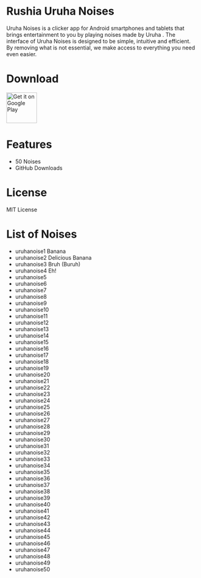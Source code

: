 # Rushia Uruha Noises
Uruha Noises is a clicker app for Android smartphones and tablets that brings entertainment to you by playing noises made by Uruha .
The interface of Uruha Noises is designed to be simple, intuitive and efficient. By removing what is not essential, we make access to everything you need even easier.

# Download
[<img src="https://play.google.com/intl/en_us/badges/images/generic/en_badge_web_generic.png"
alt="Get it on Google Play"
height="80">](https://play.google.com/store/apps/details?id=com.yuzumin.uruhanoises)

# Features
* 50 Noises
* GitHub Downloads

# License
MIT License

# List of Noises
* uruhanoise1 Banana
* uruhanoise2 Delicious Banana
* uruhanoise3 Bruh (Buruh)
* uruhanoise4 Eh!
* uruhanoise5
* uruhanoise6
* uruhanoise7
* uruhanoise8
* uruhanoise9
* uruhanoise10
* uruhanoise11
* uruhanoise12
* uruhanoise13
* uruhanoise14
* uruhanoise15
* uruhanoise16
* uruhanoise17
* uruhanoise18
* uruhanoise19
* uruhanoise20
* uruhanoise21
* uruhanoise22
* uruhanoise23
* uruhanoise24
* uruhanoise25
* uruhanoise26
* uruhanoise27
* uruhanoise28
* uruhanoise29
* uruhanoise30
* uruhanoise31
* uruhanoise32
* uruhanoise33
* uruhanoise34
* uruhanoise35
* uruhanoise36
* uruhanoise37
* uruhanoise38
* uruhanoise39
* uruhanoise40
* uruhanoise41
* uruhanoise42
* uruhanoise43
* uruhanoise44
* uruhanoise45
* uruhanoise46
* uruhanoise47
* uruhanoise48
* uruhanoise49
* uruhanoise50
